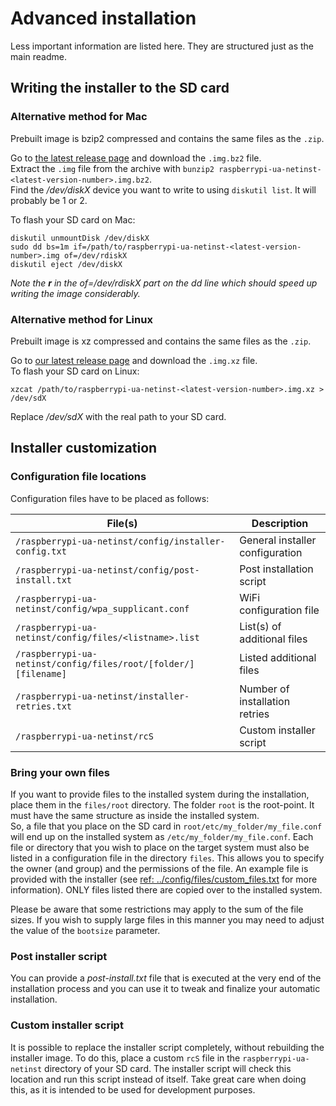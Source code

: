 # Advanced installation

Less important information are listed here. They are structured just as the main readme.

## Writing the installer to the SD card

### Alternative method for Mac

Prebuilt image is bzip2 compressed and contains the same files as the `.zip`.

Go to [the latest release page](https://github.com/FooDeas/raspberrypi-ua-netinst/releases/latest) and download the `.img.bz2` file.  
Extract the `.img` file from the archive with `bunzip2 raspberrypi-ua-netinst-<latest-version-number>.img.bz2`.  
Find the _/dev/diskX_ device you want to write to using `diskutil list`. It will probably be 1 or 2.  

To flash your SD card on Mac:

```
diskutil unmountDisk /dev/diskX
sudo dd bs=1m if=/path/to/raspberrypi-ua-netinst-<latest-version-number>.img of=/dev/rdiskX
diskutil eject /dev/diskX
```

_Note the **r** in the of=/dev/rdiskX part on the dd line which should speed up writing the image considerably._

### Alternative method for Linux

Prebuilt image is xz compressed and contains the same files as the `.zip`.

Go to [our latest release page](https://github.com/FooDeas/raspberrypi-ua-netinst/releases/latest) and download the `.img.xz` file.  
To flash your SD card on Linux:

```
xzcat /path/to/raspberrypi-ua-netinst-<latest-version-number>.img.xz > /dev/sdX
```

Replace _/dev/sdX_ with the real path to your SD card.

## Installer customization

### Configuration file locations

Configuration files have to be placed as follows:

| File(s) | Description |
|-----------------------------------------------------------------|---------------------------------|
| `/raspberrypi-ua-netinst/config/installer-config.txt` | General installer configuration |
| `/raspberrypi-ua-netinst/config/post-install.txt` | Post installation script |
| `/raspberrypi-ua-netinst/config/wpa_supplicant.conf` | WiFi configuration file |
| `/raspberrypi-ua-netinst/config/files/<listname>.list` | List(s) of additional files |
| `/raspberrypi-ua-netinst/config/files/root/[folder/][filename]` | Listed additional files |
| `/raspberrypi-ua-netinst/installer-retries.txt` | Number of installation retries |
| `/raspberrypi-ua-netinst/rcS` | Custom installer script |

### Bring your own files

If you want to provide files to the installed system during the installation, place them in the `files/root` directory. The folder `root` is the root-point. It must have the same structure as inside the installed system.  
So, a file that you place on the SD card in `root/etc/my_folder/my_file.conf` will end up on the installed system as `/etc/my_folder/my_file.conf`.
Each file or directory that you wish to place on the target system must also be listed in a configuration file in the directory `files`. This allows you to specify the owner (and group) and the permissions of the file. An example file is provided with the installer (see [ref: ../config/files/custom_files.txt](../config/files/custom_files.txt) for more information). ONLY files listed there are copied over to the installed system.

Please be aware that some restrictions may apply to the sum of the file sizes. If you wish to supply large files in this manner you may need to adjust the value of the `bootsize` parameter.

### Post installer script

You can provide a _post-install.txt_ file that is executed at the very end of the installation process and you can use it to tweak and finalize your automatic installation.

### Custom installer script

It is possible to replace the installer script completely, without rebuilding the installer image. To do this, place a custom `rcS` file in the `raspberrypi-ua-netinst` directory of your SD card. The installer script will check this location and run this script instead of itself. Take great care when doing this, as it is intended to be used for development purposes.
